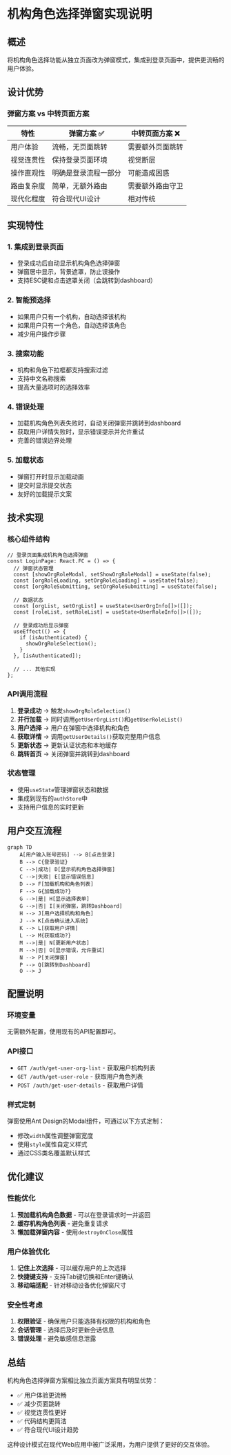 # 机构角色选择弹窗实现说明

## 概述

将机构角色选择功能从独立页面改为弹窗模式，集成到登录页面中，提供更流畅的用户体验。

## 设计优势

### 弹窗方案 vs 中转页面方案

| 特性 | 弹窗方案 ✅ | 中转页面方案 ❌ |
|------|------------|----------------|
| 用户体验 | 流畅，无页面跳转 | 需要额外页面跳转 |
| 视觉连贯性 | 保持登录页面环境 | 视觉断层 |
| 操作直观性 | 明确是登录流程一部分 | 可能造成困惑 |
| 路由复杂度 | 简单，无额外路由 | 需要额外路由守卫 |
| 现代化程度 | 符合现代UI设计 | 相对传统 |

## 实现特性

### 1. 集成到登录页面
- 登录成功后自动显示机构角色选择弹窗
- 弹窗居中显示，背景遮罩，防止误操作
- 支持ESC键和点击遮罩关闭（会跳转到dashboard）

### 2. 智能预选择
- 如果用户只有一个机构，自动选择该机构
- 如果用户只有一个角色，自动选择该角色
- 减少用户操作步骤

### 3. 搜索功能
- 机构和角色下拉框都支持搜索过滤
- 支持中文名称搜索
- 提高大量选项时的选择效率

### 4. 错误处理
- 加载机构角色列表失败时，自动关闭弹窗并跳转到dashboard
- 获取用户详情失败时，显示错误提示并允许重试
- 完善的错误边界处理

### 5. 加载状态
- 弹窗打开时显示加载动画
- 提交时显示提交状态
- 友好的加载提示文案

## 技术实现

### 核心组件结构
```tsx
// 登录页面集成机构角色选择弹窗
const LoginPage: React.FC = () => {
  // 弹窗状态管理
  const [showOrgRoleModal, setShowOrgRoleModal] = useState(false);
  const [orgRoleLoading, setOrgRoleLoading] = useState(false);
  const [orgRoleSubmitting, setOrgRoleSubmitting] = useState(false);
  
  // 数据状态
  const [orgList, setOrgList] = useState<UserOrgInfo[]>([]);
  const [roleList, setRoleList] = useState<UserRoleInfo[]>([]);
  
  // 登录成功后显示弹窗
  useEffect(() => {
    if (isAuthenticated) {
      showOrgRoleSelection();
    }
  }, [isAuthenticated]);
  
  // ... 其他实现
};
```

### API调用流程
1. **登录成功** → 触发`showOrgRoleSelection()`
2. **并行加载** → 同时调用`getUserOrgList()`和`getUserRoleList()`
3. **用户选择** → 用户在弹窗中选择机构和角色
4. **获取详情** → 调用`getUserDetails()`获取完整用户信息
5. **更新状态** → 更新认证状态和本地缓存
6. **跳转首页** → 关闭弹窗并跳转到dashboard

### 状态管理
- 使用`useState`管理弹窗状态和数据
- 集成到现有的`authStore`中
- 支持用户信息的实时更新

## 用户交互流程

```mermaid
graph TD
    A[用户输入账号密码] --> B[点击登录]
    B --> C{登录验证}
    C -->|成功| D[显示机构角色选择弹窗]
    C -->|失败| E[显示错误信息]
    D --> F[加载机构和角色列表]
    F --> G{加载成功?}
    G -->|是| H[显示选择表单]
    G -->|否| I[关闭弹窗，跳转Dashboard]
    H --> J[用户选择机构和角色]
    J --> K[点击确认进入系统]
    K --> L[获取用户详情]
    L --> M{获取成功?}
    M -->|是| N[更新用户状态]
    M -->|否| O[显示错误，允许重试]
    N --> P[关闭弹窗]
    P --> Q[跳转到Dashboard]
    O --> J
```

## 配置说明

### 环境变量
无需额外配置，使用现有的API配置即可。

### API接口
- `GET /auth/get-user-org-list` - 获取用户机构列表
- `GET /auth/get-user-role` - 获取用户角色列表
- `POST /auth/get-user-details` - 获取用户详情

### 样式定制
弹窗使用Ant Design的Modal组件，可通过以下方式定制：
- 修改`width`属性调整弹窗宽度
- 使用`style`属性自定义样式
- 通过CSS类名覆盖默认样式

## 优化建议

### 性能优化
1. **预加载机构角色数据** - 可以在登录请求时一并返回
2. **缓存机构角色列表** - 避免重复请求
3. **懒加载弹窗内容** - 使用`destroyOnClose`属性

### 用户体验优化
1. **记住上次选择** - 可以缓存用户的上次选择
2. **快捷键支持** - 支持Tab键切换和Enter键确认
3. **移动端适配** - 针对移动设备优化弹窗尺寸

### 安全性考虑
1. **权限验证** - 确保用户只能选择有权限的机构和角色
2. **会话管理** - 选择后及时更新会话信息
3. **错误处理** - 避免敏感信息泄露

## 总结

机构角色选择弹窗方案相比独立页面方案具有明显优势：
- ✅ 用户体验更流畅
- ✅ 减少页面跳转
- ✅ 视觉连贯性更好
- ✅ 代码结构更简洁
- ✅ 符合现代UI设计趋势

这种设计模式在现代Web应用中被广泛采用，为用户提供了更好的交互体验。 